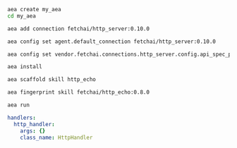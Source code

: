 ``` bash
aea create my_aea
cd my_aea
```
``` bash
aea add connection fetchai/http_server:0.10.0
```
``` bash
aea config set agent.default_connection fetchai/http_server:0.10.0
```
``` bash
aea config set vendor.fetchai.connections.http_server.config.api_spec_path "../examples/http_ex/petstore.yaml"
```
``` bash
aea install
```
``` bash
aea scaffold skill http_echo
```
``` bash
aea fingerprint skill fetchai/http_echo:0.8.0
```
``` bash
aea run
```
``` yaml
handlers:
  http_handler:
    args: {}
    class_name: HttpHandler
```
